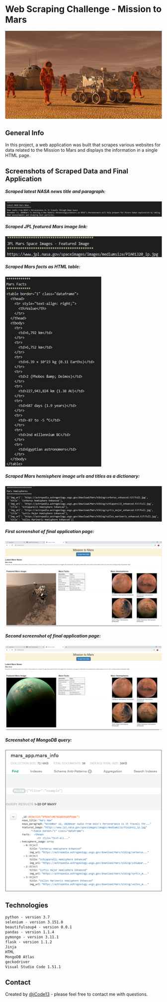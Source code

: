 # Web Scraping Challenge - Mission to Mars
![mission_to_mars](./Mission_to_Mars/screenshots/mission_to_mars.png)


## General Info
In this project, a web application was built that scrapes various websites for data related to the Mission to Mars and displays the information in a single HTML page.

## Screenshots of Scraped Data and Final Application
##### Scraped latest NASA news title and paragraph:
![Latest_NASA_Mars_News](./Mission_to_Mars/screenshots/latest_nasa_mars_news.png)

##### Scraped JPL featured Mars image link:
![JPL_Featured_Image](./Mission_to_Mars/screenshots/jpl_featured_image.png)

##### Scraped Mars facts as HTML table:
![Mars_Facts_Table_HTML](./Mission_to_Mars/screenshots/mars_facts_html_table.png)

##### Scraped Mars hemisphere image urls and titles as a dictionary:
![Mars_Hemisphere_Dictionary](./Mission_to_Mars/screenshots/mars_hemispheres_dictionary.png)

##### First screenshot of final application page:
![Final_App_Screenshot_1](./Mission_to_Mars/screenshots/final_app_screenshot_1.png)

##### Second screenshot of final application page:
![Final_App_Screenshot_2](./Mission_to_Mars/screenshots/final_app_screenshot_2.png)

##### Screenshot of MongoDB query:
![mongoDB_query](./Mission_to_Mars/screenshots/mongoDB_query.png)

## Technologies
    python - version 3.7
    selenium - version 3.151.0
    beautifulsoup4 - version 0.0.1 
    pandas - version 1.1.4
    pymongo - version 3.11.1
    flask - version 1.1.2
    Jinja
    HTML
    MongoDB Atlas
    geckodriver
    Visual Studio Code 1.51.1

## Contact
Created by [@iCode13](https://github.com/iCode13) - please feel free to contact me with questions.
